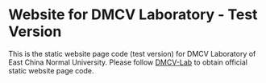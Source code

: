 # Website for DMCV Laboratory - Test Version
This is the static website page code (test version) for DMCV Laboratory of East China Normal University. Please follow [DMCV-Lab](https://github.com/dmcv-ecnu/dmcv-ecnu.github.io) to obtain official static website page code.
